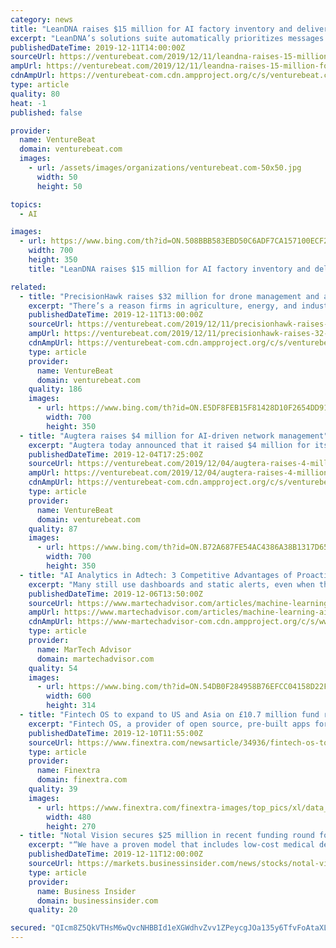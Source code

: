 ```yaml
---
category: news
title: "LeanDNA raises $15 million for AI factory inventory and delivery management software"
excerpt: "LeanDNA’s solutions suite automatically prioritizes messages in visual dashboards, allowing top actions to be identified swiftly by AI. It makes an effort to incorporate stakeholders from every level and business unit into a single source of truth, in part by assigning tasks for proactive inventory optimization while automatically responding ..."
publishedDateTime: 2019-12-11T14:00:00Z
sourceUrl: https://venturebeat.com/2019/12/11/leandna-raises-15-million-for-ai-factory-inventory-and-delivery-management-software/
ampUrl: https://venturebeat.com/2019/12/11/leandna-raises-15-million-for-ai-factory-inventory-and-delivery-management-software/amp/
cdnAmpUrl: https://venturebeat-com.cdn.ampproject.org/c/s/venturebeat.com/2019/12/11/leandna-raises-15-million-for-ai-factory-inventory-and-delivery-management-software/amp/
type: article
quality: 80
heat: -1
published: false

provider:
  name: VentureBeat
  domain: venturebeat.com
  images:
    - url: /assets/images/organizations/venturebeat.com-50x50.jpg
      width: 50
      height: 50

topics:
  - AI

images:
  - url: https://www.bing.com/th?id=ON.508BBB583EBD50C6ADF7CA157100ECF2
    width: 700
    height: 350
    title: "LeanDNA raises $15 million for AI factory inventory and delivery management software"

related:
  - title: "PrecisionHawk raises $32 million for drone management and analytics tools"
    excerpt: "There’s a reason firms in agriculture, energy, and industry are increasingly opting to adopt drone-based monitoring and analytics products ... Automation raised $8 million to help unmanned aircraft avoid collisions; and DroneDeploy raised $35 million to further develop its drone management and logistics tools. PrecisionHawk has done well ..."
    publishedDateTime: 2019-12-11T13:00:00Z
    sourceUrl: https://venturebeat.com/2019/12/11/precisionhawk-raises-32-million-for-drone-management-and-analytics-tools/
    ampUrl: https://venturebeat.com/2019/12/11/precisionhawk-raises-32-million-for-drone-management-and-analytics-tools/amp/
    cdnAmpUrl: https://venturebeat-com.cdn.ampproject.org/c/s/venturebeat.com/2019/12/11/precisionhawk-raises-32-million-for-drone-management-and-analytics-tools/amp/
    type: article
    provider:
      name: VentureBeat
      domain: venturebeat.com
    quality: 186
    images:
      - url: https://www.bing.com/th?id=ON.E5DF8FEB15F81428D10F2654DD9197C4
        width: 700
        height: 350
  - title: "Augtera raises $4 million for AI-driven network management"
    excerpt: "Augtera today announced that it raised $4 million for its operation that takes data from datacenter networks to create AI systems for management and optimization. The money will be used to grow Augtera’s engineering and research and development teams and accelerate product adoption. Augtera uses network domain knowledge and semantics ..."
    publishedDateTime: 2019-12-04T17:25:00Z
    sourceUrl: https://venturebeat.com/2019/12/04/augtera-raises-4-million-for-ai-driven-network-management/
    ampUrl: https://venturebeat.com/2019/12/04/augtera-raises-4-million-for-ai-driven-network-management/amp/
    cdnAmpUrl: https://venturebeat-com.cdn.ampproject.org/c/s/venturebeat.com/2019/12/04/augtera-raises-4-million-for-ai-driven-network-management/amp/
    type: article
    provider:
      name: VentureBeat
      domain: venturebeat.com
    quality: 87
    images:
      - url: https://www.bing.com/th?id=ON.B72A687FE54AC4386A38B1317D6512AB
        width: 700
        height: 350
  - title: "AI Analytics in Adtech: 3 Competitive Advantages of Proactive Incident Management"
    excerpt: "Many still use dashboards and static alerts, even when that leaves detection to chance. The adtech industry, along with eCommerce, fintech, telecom and gaming, are increasingly moving away from traditional monitoring to AI/ML for autonomous business monitoring. What used to take an analyst hours or even days to notice, only takes minutes for ..."
    publishedDateTime: 2019-12-06T13:50:00Z
    sourceUrl: https://www.martechadvisor.com/articles/machine-learning-ai/ai-analytics-in-adtech-3-competitive-advantages-of-proactive-incident-management/
    ampUrl: https://www.martechadvisor.com/articles/machine-learning-ai/ai-analytics-in-adtech-3-competitive-advantages-of-proactive-incident-management/
    cdnAmpUrl: https://www-martechadvisor-com.cdn.ampproject.org/c/s/www.martechadvisor.com/articles/machine-learning-ai/ai-analytics-in-adtech-3-competitive-advantages-of-proactive-incident-management/
    type: article
    provider:
      name: MarTech Advisor
      domain: martechadvisor.com
    quality: 54
    images:
      - url: https://www.bing.com/th?id=ON.54DB0F284958B76EFCC04158D22FFEFB
        width: 600
        height: 314
  - title: "Fintech OS to expand to US and Asia on £10.7 million fund raise"
    excerpt: "Fintech OS, a provider of open source, pre-built apps for digital banking operations ... of-the-box - from social and contextual to cloud and enterprise systems - and more than 20 automated financial processes for AI-enabled areas like KYC, Customer 360, pricing or risk analytics. Banks and insurance companies can also access a marketplace ..."
    publishedDateTime: 2019-12-10T11:55:00Z
    sourceUrl: https://www.finextra.com/newsarticle/34936/fintech-os-to-expand-to-us-and-asia-on-107-million-fund-raise
    type: article
    provider:
      name: Finextra
      domain: finextra.com
    quality: 39
    images:
      - url: https://www.finextra.com/finextra-images/top_pics/xl/data_04.jpg
        width: 480
        height: 270
  - title: "Notal Vision secures $25 million in recent funding round for ForeseeHome® and pipeline technologies"
    excerpt: "“We have a proven model that includes low-cost medical devices, an effective artificial intelligence (AI)-driven decision support solution ... help address the high unmet monitoring need for physicians and their patients alongside anti-VEGF therapy. “Notal Vision is uniquely positioned to continue to lead the ophthalmic home diagnostic ..."
    publishedDateTime: 2019-12-11T12:00:00Z
    sourceUrl: https://markets.businessinsider.com/news/stocks/notal-vision-secures-25-million-in-recent-funding-round-for-foreseehome-and-pipeline-technologies-1028754723
    type: article
    provider:
      name: Business Insider
      domain: businessinsider.com
    quality: 20

secured: "QIcm8Z5QkVTHsM6wQvcNHBBId1eXGWdhvZvv1ZPeycgJOa135y6TfvFoAtaXLqln2fBoeJcfSrHLa5/g+ay0UvYL1XObj0RedhU6VCbRkVrY0RV48ErzI9flsHfzhkQitUJ78OOOMA9S0t++oYvN/874Gv6SVniHJG51igXZVMf8QLj9wBMbEHuAdmnTQrhxqx1POT/qxTRmzICWWpJKrN7aeM6ghR1nGJm6qENf9Oi+uRTDtwrMTYQgNvdnrJcEoKXUbJftS0+nqBUxt5x57w==;zr+VxNKtB9IxANYUBWMgLg=="
---
```


